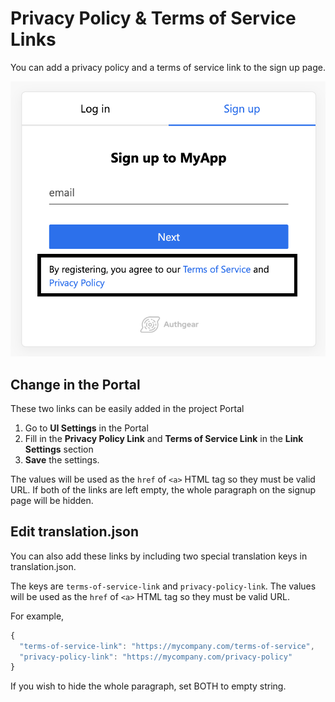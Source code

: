 # Privacy Policy & Terms of Service Links

You can add a privacy policy and a terms of service link to the sign up page.&#x20;

![](../.gitbook/assets/privacy-terms-links-signup.png)&#x20;

## Change in the Portal

These two links can be easily added in the project Portal

1. Go to **UI Settings** in the Portal
2. Fill in the **Privacy Policy Link** and **Terms of Service Link** in the **Link Settings** section
3. **Save** the settings.

The values will be used as the `href` of `<a>` HTML tag so they must be valid URL. If both of the links are left empty, the whole paragraph on the signup page will be hidden.

## Edit translation.json

You can also add these links by including two special translation keys in translation.json.

The keys are `terms-of-service-link` and `privacy-policy-link`. The values will be used as the `href` of `<a>` HTML tag so they must be valid URL.

For example,

```javascript
{
  "terms-of-service-link": "https://mycompany.com/terms-of-service",
  "privacy-policy-link": "https://mycompany.com/privacy-policy"
}
```

If you wish to hide the whole paragraph, set BOTH to empty string.
